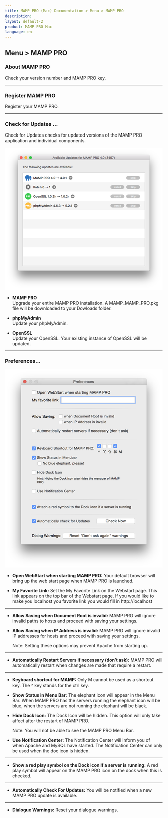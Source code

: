```yaml
---
title: MAMP PRO (Mac) Documentation > Menu > MAMP PRO
description: 
layout: default-2
product: MAMP PRO Mac
language: en
---
```


## Menu > MAMP PRO

### About MAMP PRO

Check your version number and MAMP PRO key.

---

### Register MAMP PRO

Register your MAMP PRO.

---

<a name="check_for_udpates"></a> 

### Check for Updates ...

Check for Updates checks for updated versions of the MAMP PRO application and individual components.

![MAMP](Updates.png)

*  **MAMP PRO**  
   Upgrade your entire MAMP PRO installation. A MAMP_MAMP_PRO.pkg file will be downloaded to your Dowloads folder.

*  **phpMyAdmin**  
   Update your phpMyAdmin.

*  **OpenSSL**  
   Update your OpenSSL. Your existing instance of OpenSSL will be updated.

---

<a name="preferences"></a>

### Preferences…

![MAMP](Preferences.png)

*  **Open WebStart when starting MAMP PRO:**
     Your default browser will bring up the web start page when MAMP PRO is launched.

*  **My Favorite Link:**
     Set the My Favorite Link on the Webstart page. This link appears on the top bar of the Webstart page. If you would like        to make you localhost you favorite link you would fill in http://localhost

---

*  **Allow Saving when Document Root is invalid:**
     MAMP PRO will ignore invalid paths to hosts and proceed with saving your settings.


*  **Allow Saving when IP Address is invalid:**
     MAMP PRO will ignore invalid IP addresses for hosts and proceed with saving your settings.

     <div class="alert" role="alert">
     Note: Setting these options may prevent Apache from starting up.
     </div>
     
--- 

*  **Automatically Restart Servers if necessary (don’t ask):**
     MAMP PRO will automatically restart when changes are made that require a restart.

---

*  **Keyboard shortcut for MAMP:**
Only M cannot be used as a shortcut key. The ^ key stands for the ctrl key.

*  **Show Status in Menu Bar:**
     The elephant icon will appear in the Menu Bar. When MAMP PRO has the servers running the elephant icon will be blue,  when the servers are not running the elephant will be black.

*  **Hide Dock Icon:**
     The Dock Icon will be hidden. This option will only take affect after the restart of MAMP PRO.

     <div class="alert" role="alert">
     Note: You will not be able to see the MAMP PRO Menu Bar.
     </div>

*  **Use Notification Center:**
     The Notification Center will inform you of when Apache and MySQL have started. The Notification Center can only be used when the doc icon is hidden.

---

*  **Show a red play symbol on the Dock icon if a server is running:**
     A red play symbol will appear on the MAMP PRO icon on the dock when this is checked.

---

*  **Automatically Check For Updates:**
     You will be notified when a new MAMP PRO update is available. 

---

*  **Dialogue Warnings:**
     Reset your dialogue warnings. 
